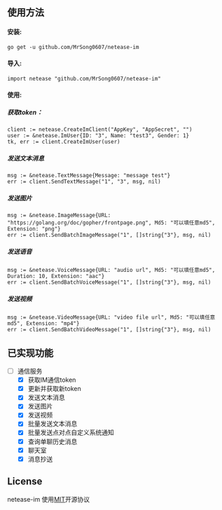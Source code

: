 ## 使用方法
#### 安装:
`go get -u github.com/MrSong0607/netease-im`

#### 导入:
`import netease "github.com/MrSong0607/netease-im"`

#### 使用:
##### 获取token：
```
client := netease.CreateImClient("AppKey", "AppSecret", "")
user := &netease.ImUser{ID: "3", Name: "test3", Gender: 1}
tk, err := client.CreateImUser(user)
```
##### 发送文本消息
```
msg := &netease.TextMessage{Message: "message test"}
err := client.SendTextMessage("1", "3", msg, nil)
```
##### 发送图片
```
msg := &netease.ImageMessage{URL: "https://golang.org/doc/gopher/frontpage.png", Md5: "可以填任意md5", Extension: "png"}
err := client.SendBatchImageMessage("1", []string{"3"}, msg, nil)
```
##### 发送语音
```
msg := &netease.VoiceMessage{URL: "audio url", Md5: "可以填任意md5", Duration: 10, Extension: "aac"}
err := client.SendBatchVoiceMessage("1", []string{"3"}, msg, nil)
```
##### 发送视频
```
msg := &netease.VideoMessage{URL: "video file url", Md5: "可以填任意md5", Extension: "mp4"}
err := client.SendBatchVideoMessage("1", []string{"3"}, msg, nil)
```
## 已实现功能
* [ ] 通信服务
    - [x] 获取IM通信token
    - [x] 更新并获取新token
    - [x] 发送文本消息
    - [x] 发送图片
    - [x] 发送视频
    - [x] 批量发送文本消息
    - [x] 批量发送点对点自定义系统通知	
    - [x] 查询单聊历史消息
    - [x] 聊天室
    - [x] 消息抄送

##  License
netease-im 使用[MIT](https://opensource.org/licenses/MIT)开源协议